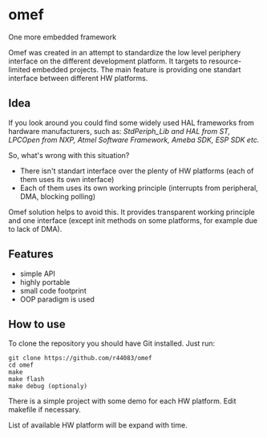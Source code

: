 # omef
One more embedded framework

Omef was created in an attempt to standardize the low level periphery interface on the different development platform. It targets to resource-limited embedded projects. The main feature is providing one standart interface between different HW platforms.

## Idea
If you look around you could find some widely used HAL frameworks from hardware manufacturers, such as: *StdPeriph_Lib and HAL from ST, LPCOpen from NXP, Atmel Software Framework, Ameba SDK, ESP SDK etc.*

So, what's wrong with this situation?
- There isn't standart interface over the plenty of HW platforms (each of them uses its own interface)
- Each of them uses its own working principle (interrupts from peripheral, DMA, blocking polling)

Omef solution helps to avoid this. It provides transparent working principle and one interface (except init methods on some platforms, for example due to lack of DMA).

## Features
- simple API
- highly portable
- small code footprint
- OOP paradigm is used

## How to use
To clone the repository you should have Git installed. Just run:
```
git clone https://github.com/r44083/omef
cd omef
make
make flash
make debug (optionaly)
```
There is a simple project with some demo for each HW platform. Edit makefile if necessary.

List of available HW platform will be expand with time.
